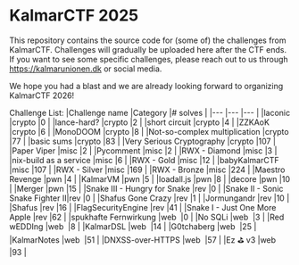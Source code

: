 # KalmarCTF 2025

This repository contains the source code for (some of) the challenges from KalmarCTF. Challenges will gradually be uploaded here after the CTF ends. If you want to see some specific challenges, please reach out to us through https://kalmarunionen.dk or social media.

We hope you had a blast and we are already looking forward to organizing KalmarCTF 2026!

Challenge List:
|Challenge  name               |Category  |# solves |
|---                           |---       |---      |
|laconic                       |crypto    |0        |
|lance-hard?                   |crypto    |2        |
|short circuit                 |crypto    |4        |
|ZZKAoK                        |crypto    |6        |
|MonoDOOM                      |crypto    |8        |
|Not-so-complex multiplication |crypto    |77       |
|basic sums                    |crypto    |83       |
|Very Serious Cryptography     |crypto    |107      |
|Paper Viper                   |misc      |2        |
|Pycomment                     |misc      |2        |
|RWX - Diamond                 |misc      |3        |
|nix-build as a service        |misc      |6        |
|RWX - Gold                    |misc      |12       |
|babyKalmarCTF                 |misc      |107      |
|RWX - Silver                  |misc      |169      |
|RWX - Bronze                  |misc      |224      |
|Maestro Revenge               |pwn       |4        |
|KalmarVM                      |pwn       |5        |
|loadall.js                    |pwn       |8        |
|decore                        |pwn       |10       |
|Merger                        |pwn       |15       |
|Snake III - Hungry for Snake  |rev       |0        |
|Snake II - Sonic Snake Fighter II|rev    |0        |
|Shafus Gone Crazy             |rev       |1        |
|Jormungandr                   |rev       |10       |
|Shafus                        |rev       |16       |
|FlagSecurityEngine            |rev       |41       |
|Snake I - Just One More Apple |rev       |62       |
|spukhafte Fernwirkung         |web       |0        |
|No SQLi                       |web       |3        |
|Red wEDDIng                   |web       |8        |
|KalmarDSL                     |web       |14       |
|G0tchaberg                    |web       |25       |
|KalmarNotes                   |web       |51       |
|DNXSS-over-HTTPS              |web       |57       |
|Ez ⛳ v3                      |web       |93       |
